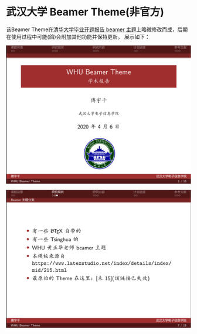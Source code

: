 # 武汉大学 Beamer Theme(非官方)
该Beamer Theme在[清华大学毕业开题报告 beamer 主题](https://www.latexstudio.net/index/details/index/mid/215.html)上略微修改而成，后期在使用过程中可能(鸽)会附加其他功能并保持更新。
展示如下：

![首页](beamer-1.png)

![content](beamer-2.png)